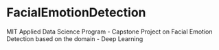 # FacialEmotionDetection
MIT Applied Data Science Program - Capstone Project on Facial Emotion Detection based on the domain - Deep Learning
